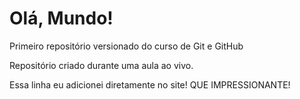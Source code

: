 # Olá, Mundo!
Primeiro repositório versionado do curso de Git e GitHub

Repositório criado durante uma aula ao vivo.

Essa linha eu adicionei diretamente no site! QUE IMPRESSIONANTE!
